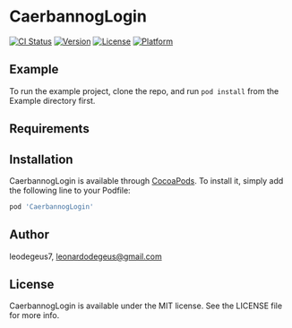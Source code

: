 # CaerbannogLogin

[![CI Status](http://img.shields.io/travis/leodegeus7/CaerbannogLogin.svg?style=flat)](https://travis-ci.org/leodegeus7/CaerbannogLogin)
[![Version](https://img.shields.io/cocoapods/v/CaerbannogLogin.svg?style=flat)](http://cocoapods.org/pods/CaerbannogLogin)
[![License](https://img.shields.io/cocoapods/l/CaerbannogLogin.svg?style=flat)](http://cocoapods.org/pods/CaerbannogLogin)
[![Platform](https://img.shields.io/cocoapods/p/CaerbannogLogin.svg?style=flat)](http://cocoapods.org/pods/CaerbannogLogin)

## Example

To run the example project, clone the repo, and run `pod install` from the Example directory first.

## Requirements

## Installation

CaerbannogLogin is available through [CocoaPods](http://cocoapods.org). To install
it, simply add the following line to your Podfile:

```ruby
pod 'CaerbannogLogin'
```

## Author

leodegeus7, leonardodegeus@gmail.com

## License

CaerbannogLogin is available under the MIT license. See the LICENSE file for more info.
